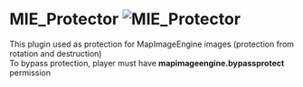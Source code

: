 # MIE_Protector ![MIE_Protector](https://poggit.pmmp.io/ci.badge/FaigerSYS/MapImageEngine/MIE_Protector)

This plugin used as protection for MapImageEngine images (protection from rotation and destruction)</br>
To bypass protection, player must have **mapimageengine.bypassprotect** permission